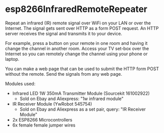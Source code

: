# esp8266InfraredRemoteRepeater

Repeat an infrared (IR) remote signal over WiFi on your LAN or over the Internet.  The signal gets sent over HTTP as a form POST request.  An HTTP server receives the signal and transmits it to your device.  

For example, press a button on your remote in one room and having it change the channel in another room.  Access your TV set-box over the Internet so you can remotely change the channel using your phone or laptop.

You can make a web page that can be used to submit the HTTP form POST without the remote.  Send the signals from any web page.

Modules used:
* Infrared LED 1W 350mA Transmitter Module (Sourcekit 161002922)
  * Sold on Ebay and Aliexpress: "1w infrared module"
* IR Receiver Module (YwRobot 545754)
  * Sold on Ebay and Aliexpress as a set pair, query: "IR Receiver Module"
* 2x ESP8266 Microcontrollers
* 6x female female jumper wires
